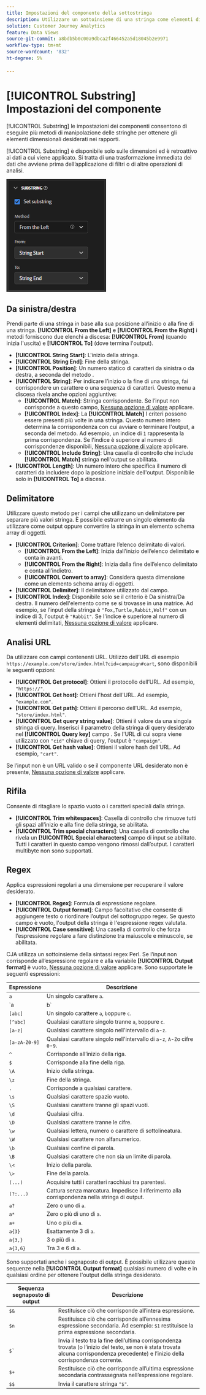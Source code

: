 ```yaml
---
title: Impostazioni del componente della sottostringa
description: Utilizzare un sottoinsieme di una stringa come elementi dimensionali.
solution: Customer Journey Analytics
feature: Data Views
source-git-commit: a8bdb5b0c00a9dbca2f466452a5d18045b2e9971
workflow-type: tm+mt
source-wordcount: '832'
ht-degree: 5%

---
```


# [!UICONTROL Substring] Impostazioni del componente

[!UICONTROL Substring] le impostazioni dei componenti consentono di eseguire più metodi di manipolazione delle stringhe per ottenere gli elementi dimensionali desiderati nei rapporti.

[!UICONTROL Substring] è disponibile solo sulle dimensioni ed è retroattivo ai dati a cui viene applicato. Si tratta di una trasformazione immediata dei dati che avviene prima dell’applicazione di filtri o di altre operazioni di analisi.

![Impostazioni della sottostringa](../assets/substring-settings.png)

## Da sinistra/destra

Prendi parte di una stringa in base alla sua posizione all’inizio o alla fine di una stringa. **[!UICONTROL From the Left]** e **[!UICONTROL From the Right]** i metodi forniscono due elenchi a discesa: **[!UICONTROL From]** (quando inizia l&#39;uscita) e **[!UICONTROL To]** (dove termina l&#39;output).

* **[!UICONTROL String Start]**: L&#39;inizio della stringa.
* **[!UICONTROL String End]**: Fine della stringa.
* **[!UICONTROL Position]**: Un numero statico di caratteri da sinistra o da destra, a seconda del metodo .
* **[!UICONTROL String]**: Per indicare l’inizio o la fine di una stringa, fai corrispondere un carattere o una sequenza di caratteri. Questo menu a discesa rivela anche opzioni aggiuntive:
   * **[!UICONTROL Match]**: Stringa corrispondente. Se l’input non corrisponde a questo campo, [Nessuna opzione di valore](no-value-options.md) applicare.
   * **[!UICONTROL Index]**: La **[!UICONTROL Match]** I criteri possono essere presenti più volte in una stringa. Questo numero intero determina la corrispondenza con cui avviare o terminare l&#39;output, a seconda del metodo. Ad esempio, un indice di `1` rappresenta la prima corrispondenza. Se l&#39;indice è superiore al numero di corrispondenze disponibili, [Nessuna opzione di valore](no-value-options.md) applicare.
   * **[!UICONTROL Include String]**: Una casella di controllo che include **[!UICONTROL Match]** stringa nell&#39;output se abilitata.
* **[!UICONTROL Length]**: Un numero intero che specifica il numero di caratteri da includere dopo la posizione iniziale dell&#39;output. Disponibile solo in **[!UICONTROL To]** a discesa.

## Delimitatore

Utilizzare questo metodo per i campi che utilizzano un delimitatore per separare più valori stringa. È possibile estrarre un singolo elemento da utilizzare come output oppure convertire la stringa in un elemento schema array di oggetti.

* **[!UICONTROL Criterion]**: Come trattare l’elenco delimitato di valori.
   * **[!UICONTROL From the Left]**: Inizia dall’inizio dell’elenco delimitato e conta in avanti.
   * **[!UICONTROL From the Right]**: Inizia dalla fine dell’elenco delimitato e conta all’indietro.
   * **[!UICONTROL Convert to array]**: Considera questa dimensione come un elemento schema array di oggetti.
* **[!UICONTROL Delimiter]**: Il delimitatore utilizzato dal campo.
* **[!UICONTROL Index]**: Disponibile solo se il criterio è Da sinistra/Da destra. Il numero dell&#39;elemento come se si trovasse in una matrice. Ad esempio, se l’input della stringa è `"Fox,Turtle,Rabbit,Wolf"` con un indice di 3, l&#39;output è `"Rabbit"`. Se l&#39;indice è superiore al numero di elementi delimitati, [Nessuna opzione di valore](no-value-options.md) applicare.

## Analisi URL

Da utilizzare con campi contenenti URL. Utilizzo dell’URL di esempio `https://example.com/store/index.html?cid=campaign#cart`, sono disponibili le seguenti opzioni:

* **[!UICONTROL Get protocol]**: Ottieni il protocollo dell’URL. Ad esempio, `"https://"`.
* **[!UICONTROL Get host]**: Ottieni l&#39;host dell&#39;URL. Ad esempio, `"example.com"`.
* **[!UICONTROL Get path]**: Ottieni il percorso dell’URL. Ad esempio, `"store/index.html"`.
* **[!UICONTROL Get query string value]**: Ottieni il valore da una singola stringa di query. Inserisci il parametro della stringa di query desiderato nel **[!UICONTROL Query key]** campo . Se l&#39;URL di cui sopra viene utilizzato con `"cid"` chiave di query, l&#39;output è `"campaign"`.
* **[!UICONTROL Get hash value]**: Ottieni il valore hash dell’URL. Ad esempio, `"cart"`.

Se l’input non è un URL valido o se il componente URL desiderato non è presente, [Nessuna opzione di valore](no-value-options.md) applicare.

## Rifila

Consente di ritagliare lo spazio vuoto o i caratteri speciali dalla stringa.

* **[!UICONTROL Trim whitespaces]**: Casella di controllo che rimuove tutti gli spazi all’inizio e alla fine della stringa, se abilitata.
* **[!UICONTROL Trim special characters]**: Una casella di controllo che rivela un **[!UICONTROL Special characters]** campo di input se abilitato. Tutti i caratteri in questo campo vengono rimossi dall’output. I caratteri multibyte non sono supportati.

## Regex

Applica espressioni regolari a una dimensione per recuperare il valore desiderato.

* **[!UICONTROL Regex]**: Formula di espressione regolare.
* **[!UICONTROL Output format]**: Campo facoltativo che consente di aggiungere testo o riordinare l’output del sottogruppo regex. Se questo campo è vuoto, l&#39;output della stringa è l&#39;espressione regex valutata.
* **[!UICONTROL Case sensitive]**: Una casella di controllo che forza l’espressione regolare a fare distinzione tra maiuscole e minuscole, se abilitata.

CJA utilizza un sottoinsieme della sintassi regex Perl. Se l’input non corrisponde all’espressione regolare e alla variabile **[!UICONTROL Output format]** è vuoto, [Nessuna opzione di valore](no-value-options.md) applicare. Sono supportate le seguenti espressioni:

| Espressione | Descrizione |
| --- | --- |
| `a` | Un singolo carattere `a`. |
| `a|b` | Un singolo carattere `a` o `b`. |
| `[abc]` | Un singolo carattere `a`, `b`oppure `c`. |
| `[^abc]` | Qualsiasi carattere singolo tranne `a`, `b`oppure `c`. |
| `[a-z]` | Qualsiasi carattere singolo nell&#39;intervallo di `a`-`z`. |
| `[a-zA-Z0-9]` | Qualsiasi carattere singolo nell&#39;intervallo di `a`-`z`, `A`-`Z`o cifre `0`-`9`. |
| `^` | Corrisponde all’inizio della riga. |
| `$` | Corrisponde alla fine della riga. |
| `\A` | Inizio della stringa. |
| `\z` | Fine della stringa. |
| `.` | Corrisponde a qualsiasi carattere. |
| `\s` | Qualsiasi carattere spazio vuoto. |
| `\S` | Qualsiasi carattere tranne gli spazi vuoti. |
| `\d` | Qualsiasi cifra. |
| `\D` | Qualsiasi carattere tranne le cifre. |
| `\w` | Qualsiasi lettera, numero o carattere di sottolineatura. |
| `\W` | Qualsiasi carattere non alfanumerico. |
| `\b` | Qualsiasi confine di parola. |
| `\B` | Qualsiasi carattere che non sia un limite di parola. |
| `\<` | Inizio della parola. |
| `\>` | Fine della parola. |
| `(...)` | Acquisire tutti i caratteri racchiusi tra parentesi. |
| `(?:...)` | Cattura senza marcatura. Impedisce il riferimento alla corrispondenza nella stringa di output. |
| `a?` | Zero o uno di `a`. |
| `a*` | Zero o più di uno di `a`. |
| `a+` | Uno o più di `a`. |
| `a{3}` | Esattamente 3 di `a`. |
| `a{3,}` | 3 o più di `a`. |
| `a{3,6}` | Tra 3 e 6 di `a`. |

Sono supportati anche i segnaposto di output. È possibile utilizzare queste sequenze nella **[!UICONTROL Output format]** qualsiasi numero di volte e in qualsiasi ordine per ottenere l&#39;output della stringa desiderato.

| Sequenza segnaposto di output | Descrizione |
| --- | --- |
| `$&` | Restituisce ciò che corrisponde all’intera espressione. |
| `$n` | Restituisce ciò che corrisponde all’ennesima espressione secondaria. Ad esempio: `$1` restituisce la prima espressione secondaria. |
| ``$` `` | Invia il testo tra la fine dell’ultima corrispondenza trovata (o l’inizio del testo, se non è stata trovata alcuna corrispondenza precedente) e l’inizio della corrispondenza corrente. |
| `$+` | Restituisce ciò che corrisponde all’ultima espressione secondaria contrassegnata nell’espressione regolare. |
| `$$` | Invia il carattere stringa `"$"`. |
